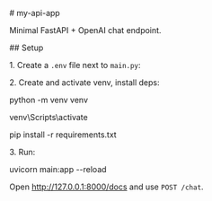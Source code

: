 \# my-api-app



Minimal FastAPI + OpenAI chat endpoint.



\## Setup



1\. Create a `.env` file next to `main.py`:





2\. Create and activate venv, install deps:



python -m venv venv

venv\\Scripts\\activate

pip install -r requirements.txt





3\. Run:



uvicorn main:app --reload





Open http://127.0.0.1:8000/docs and use `POST /chat`.



